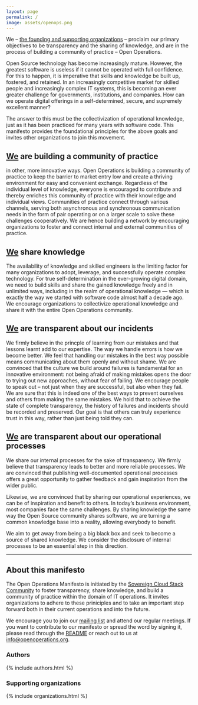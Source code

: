 ```yaml
---
layout: page
permalink: /
image: assets/openops.png
---
```

We – [the founding and supporting organizations](#supporting-organizations) –  proclaim our primary objectives to be transparency and the sharing of knowledge, and are in the process of building a community of practice – Open Operations.

Open Source technology has become increasingly mature. However, the greatest software is useless if it cannot be operated with full confidence. For this to happen, it is imperative that skills and knowledge be built up, fostered, and retained. In an increasingly competitive market for skilled people and increasingly complex IT systems, this is becoming an ever greater challenge for governments, institutions, and companies. How can we operate digital offerings in a self-determined, secure, and supremely excellent manner?

The answer to this must be the collectivization of operational knowledge, just as it has been practiced for many years with software code. This manifesto provides the foundational principles for the above goals and invites other organizations to join this movement.

## [We](#supporting-organizations) are building a community of practice

in other, more innovative ways. Open Operations is building a community of practice to keep the barrier to market entry low and create a thriving environment for easy and convenient exchange. Regardless of the individual level of knowledge, everyone is encouraged to contribute and thereby enriches this community of practice with their knowledge and individual views. Communities of practice connect through various channels, serving both asynchronous and synchronous communication needs in the form of pair operating or on a larger scale to solve these challenges cooperatively. We are hence building a network by encouraging organizations to foster and connect internal and external communities of practice.

## [We](#supporting-organizations) share knowledge

The availability of knowledge and skilled engineers is the limiting factor for many organizations to adopt, leverage, and successfully operate complex technology. For true self-determination in the ever-growing digital domain, we need to build skills and share the gained knowledge freely and in unlimited ways, including in the realm of operational knowledge — which is exactly the way we started with software code almost half a decade ago. We encourage organizations to collectivize operational knowledge and share it with the entire Open Operations community.

## [We](#supporting-organizations) are transparent about our incidents

We firmly believe in the princple of learning from our mistakes and that lessons learnt add to our expertise. The way we handle errors is how we become better. We feel that handling our mistakes in the best way possible means communicating about them openly and without shame. We are convinced that the culture we build around failures is fundamental for an innovative environment: not being afraid of making mistakes opens the door to trying out new approaches, without fear of failing. We encourage people to speak out – not just when they are successful, but also when they fail. We are sure that this is indeed one of the best ways to prevent ourselves and others from making the same mistakes. We hold that to achieve the state of complete transparency, the history of failures and incidents should be recorded and preserved. Our goal is that others can truly experience trust in this way, rather than just being told they can.

## [We](#supporting-organizations) are transparent about our operational processes

We share our internal processes for the sake of transparency. We firmly believe that transparency leads to better and more reliable processes. We are convinced that publishing well-documented operational processes offers a great opportunity to gather feedback and gain inspiration from the wider public.

Likewise, we are convinced that by sharing our operational experiences, we can be of inspiration and benefit to others. In today’s business environment, most companies face the same challenges. By sharing knowledge the same way the Open Source community shares software, we are turning a common knowledge base into a reality, allowing everybody to benefit.

We aim to get away from being a big black box and seek to become a source of shared knowledge. We consider the disclosure of internal processes to be an essential step in this direction.

---

## About this manifesto

The Open Operations Manifesto is initiated by the [Sovereign Cloud Stack Community](https://scs.community) to foster transparency, share knowledge, and build a community of practice within the domain of IT operations. It invites organizations to adhere to these priniciples and to take an important step forward both in their current operations and into the future.

We encourage you to join our [mailing list](https://scs.sovereignit.de/mailman3/postorius/lists/list.openoperations.org/) and attend our regular meetings. If you want to contribute to our manifesto or spread the word by signing it, please read through the [README](https://github.com/SovereignCloudStack/open-operations-manifesto/#readme) or reach out to us at <info@openoperations.org>.

### Authors

{% include authors.html %}

### Supporting organizations

{% include organizations.html %}
